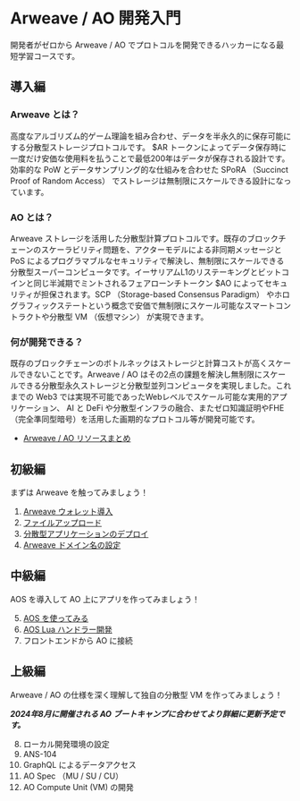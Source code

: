 # Arweave / AO 開発入門

開発者がゼロから Arweave / AO でプロトコルを開発できるハッカーになる最短学習コースです。

## 導入編

### Arweave とは？

高度なアルゴリズム的ゲーム理論を組み合わせ、データを半永久的に保存可能にする分散型ストレージプロトコルです。
$AR トークンによってデータ保存時に一度だけ安価な使用料を払うことで最低200年はデータが保存される設計です。効率的な PoW とデータサンプリング的な仕組みを合わせた SPoRA （Succinct Proof of Random Access） でストレージは無制限にスケールできる設計になっています。

### AO とは？

Arweave ストレージを活用した分散型計算プロトコルです。既存のブロックチェーンのスケーラビリティ問題を、アクターモデルによる非同期メッセージと PoS によるプログラマブルなセキュリティで解決し、無制限にスケールできる分散型スーパーコンピュータです。イーサリアムL1のリステーキングとビットコインと同じ半減期でミントされるフェアローンチトークン $AO によってセキュリティが担保されます。SCP （Storage-based Consensus Paradigm） やホログラフィックステートという概念で安価で無制限にスケール可能なスマートコントラクトや分散型 VM （仮想マシン） が実現できます。


### 何が開発できる？

既存のブロックチェーンのボトルネックはストレージと計算コストが高くスケールできないことです。Arweave / AO はその2点の課題を解決し無制限にスケールできる分散型永久ストレージと分散型並列コンピュータを実現しました。これまでの Web3 では実現不可能であったWebレベルでスケール可能な実用的アプリケーション、 AI と DeFi や分散型インフラの融合、またゼロ知識証明やFHE（完全準同型暗号）を活用した画期的なプロトコル等が開発可能です。

- [Arweave / AO リソースまとめ](./resources.md)

## 初級編

まずは Arweave を触ってみましょう！

1. [Arweave ウォレット導入](./quick-start/wallet.md)
2. [ファイルアップロード](./quick-start/upload-files.md)
3. [分散型アプリケーションのデプロイ](./quick-start/deploy-app.md)
4. [Arweave ドメイン名の設定](./quick-start/arns.md)

## 中級編

AOS を導入して AO 上にアプリを作ってみましょう！

5. [AOS を使ってみる](./quick-start/aos.md)
6. [AOS Lua ハンドラー開発](./quick-start/handlers.md)
7. フロントエンドから AO に接続

## 上級編

Arweave / AO の仕様を深く理解して独自の分散型 VM を作ってみましょう！

***2024年8月に開催される AO ブートキャンプに合わせてより詳細に更新予定です。***

8. ローカル開発環境の設定
9. ANS-104
10. GraphQL によるデータアクセス
11. AO Spec （MU / SU / CU）
12. AO Compute Unit (VM) の開発